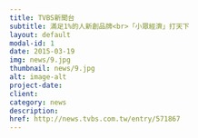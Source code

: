 ```yaml
---
title: TVBS新聞台
subtitle: 滿足1%的人新創品牌<br>「小眾經濟」打天下
layout: default
modal-id: 1
date: 2015-03-19
img: news/9.jpg
thumbnail: news/9.jpg
alt: image-alt
project-date:
client:
category: news
description:
href: http://news.tvbs.com.tw/entry/571867
---
```

